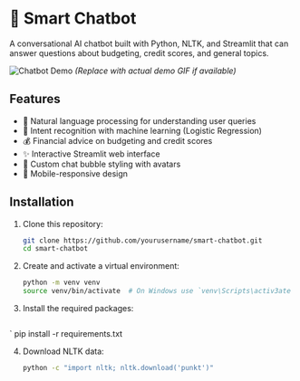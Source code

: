 # 🤖 Smart Chatbot

A conversational AI chatbot built with Python, NLTK, and Streamlit that can answer questions about budgeting, credit scores, and general topics.

![Chatbot Demo](demo.gif) *(Replace with actual demo GIF if available)*

## Features

- 💬 Natural language processing for understanding user queries
- 🎯 Intent recognition with machine learning (Logistic Regression)
- 💰 Financial advice on budgeting and credit scores
- ✨ Interactive Streamlit web interface
- 🎨 Custom chat bubble styling with avatars
- 📱 Mobile-responsive design

## Installation

1. Clone this repository:
   ```bash
   git clone https://github.com/yourusername/smart-chatbot.git
   cd smart-chatbot

2. Create and activate a virtual environment:
   ```bash
   python -m venv venv
   source venv/bin/activate  # On Windows use `venv\Scripts\activ3ate

3. Install the required packages:
    ```bash
`   pip install -r requirements.txt

4. Download NLTK data:
   ```bash
   python -c "import nltk; nltk.download('punkt')"




